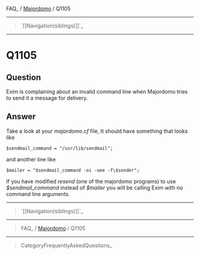 FAQ\_ / [Majordomo](FAQ/Majordomo) / Q1105

* * * * *

> \`[[Navigation(siblings)]]\`\_

* * * * *

Q1105
=====

Question
--------

Exim is complaining about an invalid command line when Majordomo tries
to send it a message for delivery.

Answer
------

Take a look at your *majordomo.cf* file, It should have something that
looks like

    $sendmail_command = "/usr/lib/sendmail";

and another line like

    $mailer = "$sendmail_command -oi -oee -f\$sender";

If you have modified *resend* (one of the majordomo programs) to use
*\$sendmail\_command* instead of *\$mailer* you will be calling Exim
with no command line arguments.

* * * * *

> \`[[Navigation(siblings)]]\`\_

* * * * *

> FAQ\_ / [Majordomo](FAQ/Majordomo) / Q1105

* * * * *

> CategoryFrequentlyAskedQuestions\_
